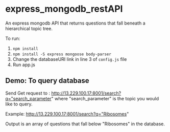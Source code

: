 # express_mongodb_restAPI
An express mongodb API that returns questions that fall beneath a hierarchical topic tree.


To run:
1. `npm install`
2. `npm install -S express mongoose body-parser`
3. Change the databaseURI link in line 3 of `config.js` file
4. Run app.js


## Demo: To query database
Send Get request to : http://13.229.100.17:8001/search?q="search_parameter" where "search_parameter" is the topic you would like to query. 

Example: http://13.229.100.17:8001/search?q="Ribosomes"

Output is an array of questions that fall below "Ribosomes" in the database. 

